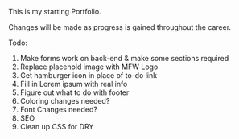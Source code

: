 This is my starting Portfolio.

Changes will be made as progress is gained throughout the career.

Todo:

1. Make forms work on back-end & make some sections required
2. Replace placehold image with MFW Logo
3. Get hamburger icon in place of to-do link
4. Fill in Lorem ipsum with real info
5. Figure out what to do with footer
6. Coloring changes needed?
7. Font Changes needed?
8. SEO
9. Clean up CSS for DRY